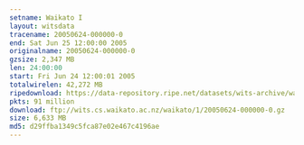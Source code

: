 ```yaml
---
setname: Waikato I
layout: witsdata
tracename: 20050624-000000-0
end: Sat Jun 25 12:00:00 2005
originalname: 20050624-000000-0
gzsize: 2,347 MB
len: 24:00:00
start: Fri Jun 24 12:00:01 2005
totalwirelen: 42,272 MB
ripedownload: https://data-repository.ripe.net/datasets/wits-archive/waikato/1/20050624-000000-0.gz
pkts: 91 million
download: ftp://wits.cs.waikato.ac.nz/waikato/1/20050624-000000-0.gz
size: 6,633 MB
md5: d29ffba1349c5fca87e02e467c4196ae
---
```

